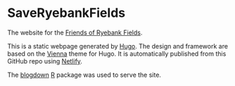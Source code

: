 # SaveRyebankFields

The website for the [Friends of Ryebank Fields](https://www.facebook.com/groups/FriendsofRyebank/).

This is a static webpage generated by [Hugo](https://gohugo.io/). The design and framework are based on the [Vienna](https://github.com/keichi/vienna) theme for Hugo. It is automatically published from this GitHub repo using [Netlify](https://www.netlify.com/).

The [blogdown](https://github.com/rstudio/blogdown) [R](https://cran.r-project.org) package was used to serve the site.